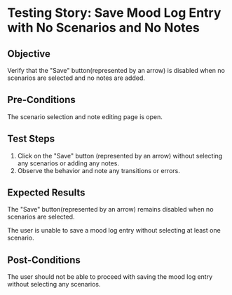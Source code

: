 # Testing Story: Save Mood Log Entry with No Scenarios and No Notes 

## Objective
Verify that the "Save" button(represented by an arrow) is disabled when no scenarios are selected and no notes are added.

## Pre-Conditions
The scenario selection and note editing page is open.

## Test Steps
1. Click on the "Save" button (represented by an arrow) without selecting any scenarios or adding any notes.
2. Observe the behavior and note any transitions or errors. 


## Expected Results
The "Save" button(represented by an arrow) remains disabled when no scenarios are selected. 

The user is unable to save a mood log entry without selecting at least one scenario. 

## Post-Conditions
The user should not be able to proceed with saving the mood log entry without selecting any scenarios.
